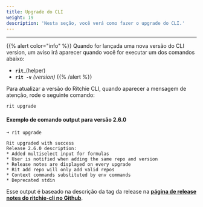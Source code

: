 ```yaml
---
title: Upgrade do CLI
weight: 19
description: 'Nesta seção, você verá como fazer o upgrade do CLI.'
---
```


---

{{% alert color="info" %}}
Quando for lançada uma nova versão do CLI version, um aviso irá aparecer quando você for executar um dos comandos abaixo:

- **`rit`**_\(helper\)  
- **`rit -v`** _\(version\)_
{{% /alert %}}

Para atualizar a versão do Ritchie CLI,  quando aparecer a mensagem de atenção, rode o seguinte comando:  

```text
rit upgrade
```

#### Exemplo de comando output para versão 2.6.0

```text
➜ rit upgrade

Rit upgraded with success
Release 2.6.0 description:
* Added multiselect input for formulas
* User is notified when adding the same repo and version
* Release notes are displayed on every upgrade
* Rit add repo will only add valid repos
* Context commands substituted by env commands
* Deprecated stdin
```

Esse output é baseado na descrição da tag da release na [**página de release notes do ritchie-cli no Github**](https://github.com/ZupIT/ritchie-cli/releases).
